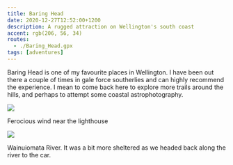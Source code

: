 ```yaml
---
title: Baring Head
date: 2020-12-27T12:52:00+1200
description: A rugged attraction on Wellington's south coast
accent: rgb(206, 56, 34)
routes:
  - ./Baring_Head.gpx
tags: [adventures]
---
```


Baring Head is one of my favourite places in Wellington. I have been out there a couple of times in gale force southerlies and can highly recommend the experience. I mean to come back here to explore more trails around the hills, and perhaps to attempt some coastal astrophotography.

![][wind]

<figcaption>Ferocious wind near the lighthouse</figcaption>

![][river]

<figcaption>Wainuiomata River. It was a bit more sheltered as we headed back along the river to the car.</figcaption>

[wind]: ./PXL_20201226_234608764.jpg
[river]: ./PXL_20201227_000137319.jpg
